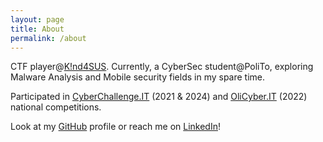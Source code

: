 ```yaml
---
layout: page
title: About
permalink: /about
---
```


CTF player@[K!nd4SUS](https://k1nd4sus.it/). Currently, a CyberSec student@PoliTo, exploring Malware Analysis and Mobile security fields in my spare time. 

Participated in [CyberChallenge.IT](https://cyberchallenge.it/) (2021 & 2024) and [OliCyber.IT](https://olicyber.it/) (2022) national competitions. 

Look at my [GitHub](https://github.com/tiz314) profile or reach me on [LinkedIn](https://www.linkedin.com/in/tiziano-radicchi/)!